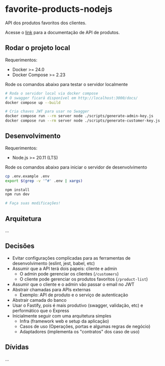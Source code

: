 # favorite-products-nodejs

API dos produtos favoritos dos clientes.

Acesse o [link][products-api] para a documentação de API de produtos.

## Rodar o projeto local

Requerimentos:

- Docker >= 24.0
- Docker Compose >= 2.23

Rode os comandos abaixo para testar o servidor localmente

```sh
# Roda o servidor local via docker compose
# O swagger ficará disponível em http://localhost:3000/docs/
docker compose up --build

# Cria chaves JWT para usar no Swagger
docker compose run --rm server node ./scripts/generate-admin-key.js
docker compose run --rm server node ./scripts/generate-customer-key.js
```

## Desenvolvimento

Requerimentos:

- Node.js >= 20.11 (LTS)

Rode os comandos abaixo para iniciar o servidor de desenvolvimento

```sh
cp .env.example .env
export $(grep -v '^#' .env | xargs)

npm install
npm run dev

# Faça suas modificações!
```

## Arquitetura

...

## Decisões

- Evitar configurações complicadas para as ferramentas de desenvolvimento
  (eslint, jest, babel, etc)
- Assumir que a API terá dois papeis: cliente e admin
  - O admin pode gerenciar os clientes (`/customers`)
  - O cliente pode gerenciar os produtos favoritos (`/product-list`)
- Assumir que o cliente e o admin vão passar o email no JWT
- Abstrair chamadas para APIs externas
  - Exemplo: API de produto e o serviço de autenticação
- Abstrair camada do banco
- Usar o Fastify, pois é mais produtivo (swagger, validação, etc) e performático
  que o Express
- Inicialmente seguir com uma arquitetura simples
  - Infra (framework web e setup da aplicação)
  - Casos de uso (Operações, portas e algumas regras de negócio)
  - Adaptadores (implementa os "contratos" dos caso de uso)

## Dívidas

...

[products-api]: https://gist.github.com/Bgouveia/9e043a3eba439489a35e70d1b5ea08ec
